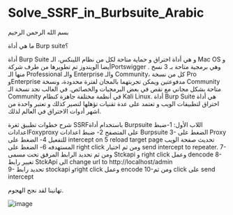 # Solve_SSRF_in_Burbsuite_Arabic

بسم الله الرحمن الرحيم

ما هي أداة Burp suite؟

أداة Burp Suite و هي أداة اختراق و حماية متاحة لكل من نظام اللينكس، الـ Mac OS و أيضا الويندوز تم تطويرها من طرف شركةPortswigger .
وهي برمجية متاحة بـ 3 نسخ منها الـ Professional والـ Enterprise والـ Community، كل من نسخة Pro وEnterprise مدفوعتين ويمكن تجربتهما بالمجان لفترة محدودة، ونسخة Community متاحة بشكل مجاني مع نقص في بعض البرمجيات والخصائص.
في الغالب نجد نسخة الـ Community في أنظمة مختلفة جاهزة كنظام Kali Linux.
أداة Burp Suite هي أداة اختراق لتطبيقات الويب و تعتمد على عدة تقنيات تؤهلها لتصير كذلك و تعتبر واحدة من اشهر أدوات الاختراق في العالم لذلك. 

شرح خطوات تطبيق ثغرة   SSRFباستخدام أداة Burpsuite 
اللاب الأول:
1-ضبط اعداداتFoxyproxy  على المتصفح
2- ضبط اعدادات Burpsuite 
3- الضغط على Proxy للتفعيل
4- الضغط على intercept on
5 reload target page تحديث صفحة الويب المستهدفه
6- الضغط على right click  ومن ثم اختيار  send intercept to repeater. 
7-ومن ثم تحديد الرابط المرفق تحت مسمى Stckapi  و right click وعمل dencode 
8- تغيير رابط StckApi  الى change url to http://localhost/admin  
9- تحديد رابط stockapi وright click  وعمل encode
10-ومن ثم click  على send intercept

تهانينا لقد نجح الهجوم.















![image](https://github.com/1mubark/Solve_SSRF_in_Burbsuite_Arabic/assets/141992293/3c3e0bab-16a2-4226-8af7-6f7c4188d6ff)

